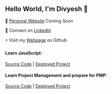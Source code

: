 ## Hello World, I'm Divyesh 👋

🌱 [Personal Website](https://divyeshjani.com) Coming Soon

👯 Connect on [LinkedIn](https://www.linkedin.com/in/divyeshjani)

⚡ Visit my [Webpage](https://divyesh-jani.github.io/) on Github

#### Learn JavaScript: ####
[Source Code](https://github.com/divyesh-jani/learning-javascript) | [Deployed Project](https://divyeshjani.github.io/js/)

#### Learn Project Management and prepare for PMP: ####
[Source Code](https://github.com/divyesh-jani/learning-project-management) | [Deployed Project](https://divyeshjani.github.io/pmp/)

<!--
- ⌛ I’m currently working on ...
-  I’m currently learning ...
- 👯 I’m looking to collaborate on ...
- 🤔 I’m looking for help with ...
- 💬 Ask me about ...
- 📫 How to reach me: ...
- 😄 Pronouns: ...
- ⚡ Fun fact: ...
-->
